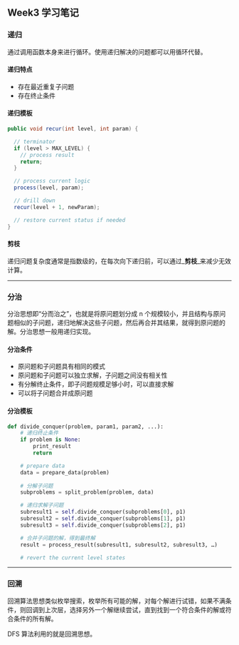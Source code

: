 ## Week3 学习笔记



### 递归

通过调用函数本身来进行循环。使用递归解决的问题都可以用循环代替。



#### 递归特点

- 存在最近重复子问题
- 存在终止条件



#### 递归模板

```java
public void recur(int level, int param) { 

  // terminator 
  if (level > MAX_LEVEL) { 
    // process result 
    return; 
  }

  // process current logic 
  process(level, param); 

  // drill down 
  recur(level + 1, newParam); 

  // restore current status if needed
}
```



#### 剪枝

递归问题复杂度通常是指数级的，在每次向下递归前，可以通过_**剪枝**_来减少无效计算。



---



### 分治

分治思想即“分而治之”，也就是将原问题划分成 n 个规模较小，并且结构与原问题相似的子问题，递归地解决这些子问题，然后再合并其结果，就得到原问题的解。分治思想一般用递归实现。

#### 分治条件

- 原问题和子问题具有相同的模式
- 原问题和子问题可以独立求解，子问题之间没有相关性
- 有分解终止条件，即子问题规模足够小时，可以直接求解
- 可以将子问题合并成原问题



#### 分治模板

```python
def divide_conquer(problem, param1, param2, ...): 
    # 递归终止条件
    if problem is None: 
        print_result 
        return 

    # prepare data 
    data = prepare_data(problem) 
    
    # 分解子问题
    subproblems = split_problem(problem, data) 

    # 递归求解子问题
    subresult1 = self.divide_conquer(subproblems[0], p1) 
    subresult2 = self.divide_conquer(subproblems[1], p1) 
    subresult3 = self.divide_conquer(subproblems[2], p1) 

    # 合并子问题的解，得到最终解
    result = process_result(subresult1, subresult2, subresult3, …)

    # revert the current level states
```



---



### 回溯

回溯算法思想类似枚举搜索，枚举所有可能的解，对每个解进行试错，如果不满条件，则回调到上次层，选择另外一个解继续尝试，直到找到一个符合条件的解或符合条件的所有解。

DFS 算法利用的就是回溯思想。





